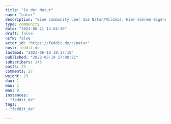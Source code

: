 ```yaml
---
title: "In der Natur" 
name: "natur"
description: "Eine Community über die Natur/Wildnis. Hier können eigene Naturbilder geteilt und Diskussionen dazu und über Outdoor-Hobbys geführt werden.### Regeln- Beiträge müssen Natur und zum Naturerlebnis (z.B. Hobbys) bezogen sein- Nur originale Werke (OC) sollen geteilt werden- Keine NSFW-Inhalte### Verwandte Communities- [!pflanzen@feddit.de](https://feddit.de/c/pflanzen)- [!greenspace@beehaw.org](https://beehaw.org/c/greenspace)"
type: community
date: "2023-06-21 14:54:36"
draft: false
nsfw: false
actor_id: "https://feddit.de/c/natur"
host: feddit.de
lastmod: "2023-06-10 18:17:18"
published: "2022-08-19 17:08:21"
subscribers: 145
posts: 23
comments: 27
weight: 23
dau: 1
wau: 1
mau: 8
instances:
- "feddit_de"
tags: 
- "feddit_de"

---
```

